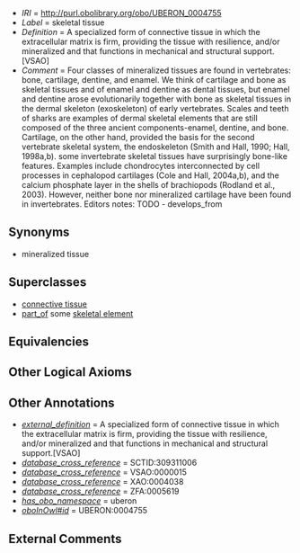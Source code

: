  * *IRI* = http://purl.obolibrary.org/obo/UBERON_0004755
 * *Label* = skeletal tissue
 * *Definition* = A specialized form of connective tissue in which the extracellular matrix is firm, providing the tissue with resilience, and/or mineralized and that functions in mechanical and structural support.[VSAO]
 * *Comment* = Four classes of mineralized tissues are found in vertebrates: bone, cartilage, dentine, and enamel. We think of cartilage and bone as skeletal tissues and of enamel and dentine as dental tissues, but enamel and dentine arose evolutionarily together with bone as skeletal tissues in the dermal skeleton (exoskeleton) of early vertebrates. Scales and teeth of sharks are examples of dermal skeletal elements that are still composed of the three ancient components-enamel, dentine, and bone. Cartilage, on the other hand, provided the basis for the second vertebrate skeletal system, the endoskeleton (Smith and Hall, 1990; Hall, 1998a,b). some invertebrate skeletal tissues have surprisingly bone-like features. Examples include chondrocytes interconnected by cell processes in cephalopod cartilages (Cole and Hall, 2004a,b), and the calcium phosphate layer in the shells of brachiopods (Rodland et al., 2003). However, neither bone nor mineralized cartilage have been found in invertebrates. Editors notes: TODO - develops_from

## Synonyms

 * mineralized tissue

## Superclasses

 * [connective tissue](../../UBERON/84/UBERON_0002384.md)
 * [part_of](../../BFO/50/BFO_0000050.md) some [skeletal element](../../UBERON/65/UBERON_0004765.md)

## Equivalencies


## Other Logical Axioms


## Other Annotations

 * *[external_definition](../../UBPROP/01/UBPROP_0000001.md)* = A specialized form of connective tissue in which the extracellular matrix is firm, providing the tissue with resilience, and/or mineralized and that functions in mechanical and structural support.[VSAO]
 * *[database_cross_reference](../../ef/oboInOwl#hasDbXref.md)* = SCTID:309311006
 * *[database_cross_reference](../../ef/oboInOwl#hasDbXref.md)* = VSAO:0000015
 * *[database_cross_reference](../../ef/oboInOwl#hasDbXref.md)* = XAO:0004038
 * *[database_cross_reference](../../ef/oboInOwl#hasDbXref.md)* = ZFA:0005619
 * *[has_obo_namespace](../../ce/oboInOwl#hasOBONamespace.md)* = uberon
 * *[oboInOwl#id](../../id/oboInOwl#id.md)* = UBERON:0004755

## External Comments

